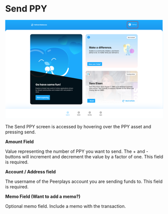 # Send PPY

![Figure 3.6.1 Send PPY Screen](../../.gitbook/assets/image%20%2849%29.png)

The Send PPY screen is accessed by hovering over the PPY asset and pressing send.‌

**Amount Field**‌

Value representing the number of PPY you want to send. The + and - buttons will increment and decrement the value by a factor of one. This field is required.‌

**Account / Address field**‌

The username of the Peerplays account you are sending funds to. This field is required.‌

**Memo Field \(Want to add a memo?\)**‌

Optional memo field. Include a memo with the transaction.

